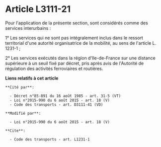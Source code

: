 # Article L3111-21

Pour l'application de la présente section, sont considérés comme des services interurbains : 

1° Les services qui ne sont pas intégralement inclus dans le ressort territorial d'une autorité organisatrice de la mobilité,
au sens de l'article L. 1231-1 ; 

2° Les services exécutés dans la région d'Ile-de-France sur une distance supérieure à un seuil fixé par décret, pris après
avis de l'Autorité de régulation des activités ferroviaires et routières.

**Liens relatifs à cet article**

	**Cité par**:

	  - Décret n°85-891 du 16 août 1985 - art. 31-5 (VT)
	  - Loi n°2015-990 du 6 août 2015 - art. 18 (V)
	  - Code des transports - art. D3111-41 (VD)

	**Modifié par**:

	  - Loi n°2015-990 du 6 août 2015 - art. 18 (V)

	**Cite**:

	  - Code des transports - art. L1231-1
